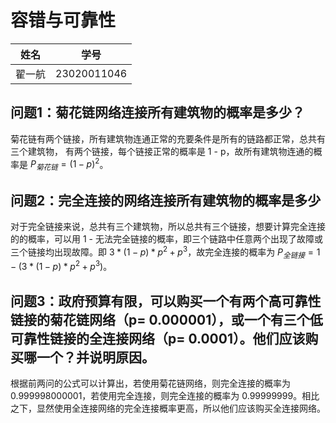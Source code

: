 # 容错与可靠性
|姓名|学号|
|----|----|
|翟一航|23020011046|
## 问题1：菊花链网络连接所有建筑物的概率是多少？
菊花链有两个链接，所有建筑物连通正常的充要条件是所有的链路都正常，总共有三个建筑物， 有两个链接，每个链接正常的概率是 1 - p，故所有建筑物连通的概率是 $P_{菊花链} = (1 - p)^2$。

## 问题2：完全连接的网络连接所有建筑物的概率是多少
对于完全链接来说，总共有三个建筑物，所以总共有三个链接，想要计算完全连接的的概率，可以用 1 - 无法完全链接的概率，即三个链路中任意两个出现了故障或三个链接均出现故障。即 $3 * (1 - p) * p^2 + p^3$，故完全连接的概率为 $P_{全链接} = 1 - (3 * (1 - p) * p^2 + p^3)$。

## 问题3：政府预算有限，可以购买一个有两个高可靠性链接的菊花链网络（p= 0.000001），或一个有三个低可靠性链接的全连接网络（p= 0.0001）。他们应该购买哪一个？并说明原因。
根据前两问的公式可以计算出，若使用菊花链网络，则完全连接的概率为 0.999998000001，若使用完全连接，则完全连接的概率为 0.99999999。相比之下，显然使用全连接网络的完全连接概率更高，所以他们应该购买全连接网络。